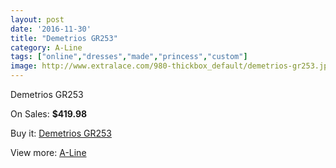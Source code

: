 ```yaml
---
layout: post
date: '2016-11-30'
title: "Demetrios GR253"
category: A-Line
tags: ["online","dresses","made","princess","custom"]
image: http://www.extralace.com/980-thickbox_default/demetrios-gr253.jpg
---
```

Demetrios GR253

On Sales: **$419.98**
<a href="https://www.extralace.com/a-line/470-demetrios-gr253.html"><amp-img layout="responsive" width="600" height="600" src="//www.extralace.com/980-thickbox_default/demetrios-gr253.jpg" alt="Demetrios GR253 0" /></a>
<a href="https://www.extralace.com/a-line/470-demetrios-gr253.html"><amp-img layout="responsive" width="600" height="600" src="//www.extralace.com/982-thickbox_default/demetrios-gr253.jpg" alt="Demetrios GR253 1" /></a>
<a href="https://www.extralace.com/a-line/470-demetrios-gr253.html"><amp-img layout="responsive" width="600" height="600" src="//www.extralace.com/981-thickbox_default/demetrios-gr253.jpg" alt="Demetrios GR253 2" /></a>

Buy it: [Demetrios GR253](https://www.extralace.com/a-line/470-demetrios-gr253.html "Demetrios GR253")

View more: [A-Line](https://www.extralace.com/2-a-line "A-Line")